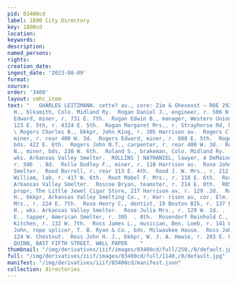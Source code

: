 ```yaml
---
pid: 03400cd
label: 1890 City Directory
key: 1890cd
location: 
keywords: 
description: 
named_persons: 
rights: 
creation_date: 
ingest_date: '2023-08-09'
format: 
source: 
order: '3400'
layout: cmhc_item
text: "   GHARLES LEITZMANN. cette? av., core: Zim & Ghesexst — ROE 2921 ROS  Roesgen
  H., blksmith, Colo. Midland Ry.  Rogan Daniel J., engineer, r. 506 N. Hemlock.  Rogan
  Edward, miner, r. 731 E. 7th.  Rogan Edwin B., manager, Western Union Tel. Co.,
  123 E. 5th, r. 4324 E. 5th.  Rogan Margaret Mrs., r. Strayhorse Rd, head of E. 4th.
  \ Rogers Charles B., bkkpr, John King, r. 305 Harrison av.  Rogers Clarence W.,
  miner, r. rear 400 W. 3d.  Rogers Edward, miner, r. 808 E. 5th.  Rogers Hugh, miner,
  bds. 422 E. 6th.  Rogers John N.T., carpenter, r. rear 400 W. 3d.  Rogers Samuel
  N., miner, bds, 230 W. 6th.  Roland S., brakeman, Colo. Midland Ry.  Rollins Charles,
  wks. Arkansas Valley Smelter.  ROLLINS | NATHANIEL, lawyer, 4 DeMaineville Bik,
  r. 506  . 8d.  Rollo Dudley F., miner, r. 110 Harrison av.  Rona John, lab, Elgin
  Smelter.  Rood Burrell, r. rear 313 E. 4th.  Rood J. W. Mrs., r. 212 E. 7th.  Rooney
  William, lab, r. 417 W. 6th.  Root Mabel F. Mrs., r. 118 E. 6th.  Rork Steve., wks.
  Arkansas Valley Smelter.  Roscoe Bryan, teamster, r. 214 E. 8th.  ROSE ALBERT W.,
  propr, The Little Jewel Cigar Store, 217 Harrison av, r. 129 .2d.  Rose Charles
  H., bkkpr, Arkansas Valley Smelting Co., r. Har- rison av, cor. Elm.  Rose Francis
  Mrs., r. 224 E. 7th.  Rose Henry C., dentist, 19 Boston BIk, r. 137 E. 9th.  Rose
  H., wks. Arkansas Valley Smelter.  Rose Julia Mrs., r. 129 W. 2d. .  Cee Samuel
  E., tapper, American Smelter, r. 305  . 8th.  Rosendorf Reinhold C., barber, Hotel
  Kitchen, r. 132 W. 7th.  Ross James L., musician, Ben. Loeb, r. 141 W. 8th.  Ross
  John, rope splicer, T. B. Ryan & Co., bds. Milwaukee House.  Ross Jobn, miner, r.
  124 W. Chestnut.  Ross John H. J., bkkpr, W. J. A. Howie, r. 203 E. 8th.  J. J,
  QUINN, BAST FIFTH STREET. WALL PAPER    "
thumbnail: "/img/derivatives/iiif/images/03400cd/full/250,/0/default.jpg"
full: "/img/derivatives/iiif/images/03400cd/full/1140,/0/default.jpg"
manifest: "/img/derivatives/iiif/03400cd/manifest.json"
collection: directories
---
```

